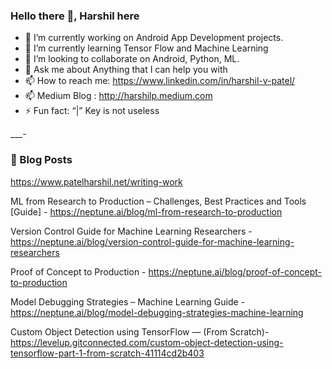 ### Hello there 👋, Harshil here


- 🔭 I’m currently working on Android App Development projects.
- 🌱 I’m currently learning Tensor Flow and Machine Learning 
- 👯 I’m looking to collaborate on Android, Python, ML.
- 💬 Ask me about Anything that I can help you with
- 📫 How to reach me: https://www.linkedin.com/in/harshil-v-patel/
- 📫 Medium Blog : http://harshilp.medium.com
- ⚡ Fun fact: “|” Key is not useless

___-

### 📕 Blog Posts

https://www.patelharshil.net/writing-work

ML from Research to Production – Challenges, Best Practices and Tools [Guide] -
https://neptune.ai/blog/ml-from-research-to-production

Version Control Guide for Machine Learning Researchers -
https://neptune.ai/blog/version-control-guide-for-machine-learning-researchers

Proof of Concept to Production -
https://neptune.ai/blog/proof-of-concept-to-production


Model Debugging Strategies – Machine Learning Guide - 
https://neptune.ai/blog/model-debugging-strategies-machine-learning

Custom Object Detection using TensorFlow — (From Scratch)-
https://levelup.gitconnected.com/custom-object-detection-using-tensorflow-part-1-from-scratch-41114cd2b403
